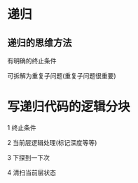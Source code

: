 # 递归

## 递归的思维方法

有明确的终止条件

可拆解为重复子问题(重复子问题很重要)



# 写递归代码的逻辑分块

1 终止条件

2 当前层逻辑处理(标记深度等等)

3 下探到一下次

4 清扫当前层状态

